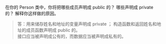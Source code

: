 在你的 Person 类中，你将把哪些成员声明成 public 的？
哪些声明成 private 的？
解释你这样做的原因。

> 答：用来储存姓名和地址的变量声明成 private ； 构造函数和返回姓名和地址的成员函数声明成 public 的。  
> 接口应当被声明成公有的，而数据应当被声明成私有的。
